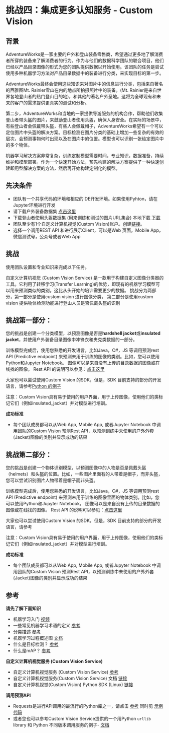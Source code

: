 # 挑战四：集成更多认知服务 - Custom Vision

## 背景

AdventureWorks是一家主要的户外和登山装备零售商，希望通过更多地了解消费者所穿的装备来了解消费者的行为。作为与他们的数据科学团队的联合项目，他们已经以产品目录图像的形式为您的团队提供数据以开始使用。该团队的任务是尝试使用多种机器学习方法对产品目录数据中的装备进行分类，来实现目标的第一步。

AdventureWorks最终会使用这些知识来对图片中的信息进行分类，包括来自著名的西雅图Mt. Rainier雪山在内的地点所拍摄照片中的装备。(Mt. Rainier是来自世界各地登山者的热门登山目的地)，和其他的著名户外圣地。这将为全球现有和未来的客户的需求提供更真实的测试和分析。

第二步，AdventureWorks和当地的一家提供导游服务的机构合作，帮助他们收集登山者带头盔的图片，来鼓励登山者使用头盔，确保人身安全。在实际的场景中，有些登山者会佩戴带头盔，有些人会佩戴帽子，AdventureWorks希望有一个可以定位图片中头盔的解决方案。目标检测在图片分类的基础上增加一些复杂的有效的层次，会预测事物何时出现以及在图片中的位置。模型也可以识别一张给定图片中的多个物体。

机器学习解决方案非常复杂，训练定制模型需要时间，专业知识，数据准备，持续维护和模型部署。作为一个快速开始方法，预先构建的解决方案提供了一种快速创建即用型解决方案的方法，然后再开始构建定制化的模型。

## 先决条件

* 团队有一个共享代码的环境和相应的IDE开发环境。如果使用Pyhton，请在Jupyter环境进行开发
* 请下载户外装备数据集 <a href="https://challenge.blob.core.windows.net/challengefiles/gear_images.zip" target="_blank">点击这里</a>
* 下载登山者使用头盔数据集 (用来训练和测试的图片URL集合) 本地下载 <a href="https://challenge.blob.core.windows.net/challengefiles/summit_post_urls_selected.txt" target="_blank">下载</a>
* 团队至少有1个自定义计算机视觉(Custom Vision)账户。创建<a href="https://customvision.ai" target="_blank">链接</a>。
* 选择一个调用REST API 和进行展示Client，可以是Web 页面，Mobile App，微信测试号，公众号或者Web App

## 挑战

使用团队设置和专业知识来完成以下任务。

自定义计算机视觉 (Custom Vision Service) 是一款用于构建自定义图像分类器的工具。它利用了转移学习(Transfer Learning)的优势，即现有的机器学习模型可以用来预测类似的类别。这比从头开始的培训需要更少的数据。 挑战分为两部分，第一部分是使用custom vision 进行图像分类， 第二部分是使用custom vision 提供物体检测功能进行登山人员是否佩戴头盔的识别

## 挑战第一部分：
您的挑战是创建一个分类模型，以预测图像是否是**hardshell jacket**或**insulated jacket**，并使用户外装备目录图像中冲锋衣和夹克类数据的一部分。

训练模型完成后，使用您熟悉的开发语言，比如Java，C#，JS 等调用预测rest API (Predictive endpoint) 来预测未用于训练的图像的类别。比如，您可以使用Python和Jupyter Notebook。 图像可以是来自没有上传的目录数据的图像或在线找的图像。
Rest API 的说明可以参见：<a href="https://southcentralus.dev.cognitive.microsoft.com/docs/services/450e4ba4d72542e889d93fd7b8e960de/operations/5a6264bc40d86a0ef8b2c290" target="_blank">点击这里</a>

大家也可以尝试使用Custom Vision 的SDK，但是，SDK 目前支持的部分的开发语言，请参考<a href="https://docs.microsoft.com/en-us/azure/cognitive-services/custom-vision-service/python-tutorial" target="_blank">Python 的例子</a>

注意：Custom Vision具有易于使用的用户界面，用于上传图像，使用他们的类标记它们（例如insulated_jacket）并对模型进行培训。

**成功标准**

* 每个团队成员都可以从Web App, Mobile App, 或者Jupyter Notebook 中调用团队的Custom Vision 预测Rest API，以预测训练中未使用的户外外套(Jacket)图像的类别并显示成功的结果

## 挑战第二部分：
您的挑战是创建一个物体识别模型，以预测图像中的人物是否是佩戴头盔（helmets）和头盔的位置。比如，一些图片里面有的人带着是帽子，而非头盔，您可以尝试识别图片人物带着是帽子而非头盔。

训练模型完成后，使用您熟悉的开发语言，比如Java，C#，JS 等调用预测rest API (Predictive endpoint) 来预测未用于训练的图像里面的物体类别。比如，您可以使用Python和Jupyter Notebook。 图像可以是来自没有上传的目录数据的图像或在线找的图像。
Rest API 的说明可以参见：<a href="https://southcentralus.dev.cognitive.microsoft.com/docs/services/450e4ba4d72542e889d93fd7b8e960de/operations/5a6264bc40d86a0ef8b2c290" target="_blank">点击这里</a>

大家也可以尝试使用Custom Vision 的SDK，但是，SDK 目前支持的部分的开发语言，请参考

注意：Custom Vision具有易于使用的用户界面，用于上传图像，使用他们的类标记它们（例如insulated_jacket）并对模型进行培训。

**成功标准**

* 每个团队成员都可以从Web App, Mobile App, 或者Jupyter Notebook 中调用团队的Custom Vision 预测Rest API，以预测训练中未使用的户外外套(Jacket)图像的类别并显示成功的结果

## 参考

**请先了解下面知识**

* 机器学习入门 <a href="https://youtu.be/k-K3g4FKS_c" target="_blank">视频</a>
* 一些常见机器学习术语的定义 <a href="https://docs.microsoft.com/azure/machine-learning/studio/what-is-machine-learning#key-machine-learning-terms-and-concepts?wt.mc_id=OH-ML-ComputerVision" target="_blank">参考</a>
* 分类描述 <a href="https://docs.microsoft.com/azure/machine-learning/studio/data-science-for-beginners-the-5-questions-data-science-answers?wt.mc_id=OH-ML-ComputerVision#question-1-is-this-a-or-b-uses-classification-algorithms" target="_blank">参考</a>
* 机器学习过程概述图 <a href="https://blogs.msdn.microsoft.com/continuous_learning/2014/11/15/end-to-end-predictive-model-in-azureml-using-linear-regression/" target="_blank">文档</a>
* 什么是目标检测？ <a href="https://tryolabs.com/blog/2017/08/30/object-detection-an-overview-in-the-age-of-deep-learning/" target="_blank">参考</a>
* 什么是mAP？ <a href="http://fastml.com/what-you-wanted-to-know-about-mean-average-precision/" target="_blank">参考</a>

**自定义计算机视觉服务 (Custom Vision Service)**

* 自定义计算机视觉服务 (Custom Vision Service) <a href="https://customvision.ai" target="_blank">参考</a>
* 自定义计算机视觉服务(Custom Vision Service) 文档 <a href="https://docs.microsoft.com/azure/cognitive-services/custom-vision-service/home?wt.mc_id=OH-ML-ComputerVision" target="_blank">链接</a>
* 自定义计算机视觉(Custom Vision) Python SDK (Linux) <a href="https://docs.microsoft.com/azure/cognitive-services/custom-vision-service/python-tutorial?wt.mc_id=OH-ML-ComputerVision" target="_blank">链接</a>

**调用预测API**

* Requests是进行API调用的最流行的Python库之一，请点击 <a href="http://docs.python-requests.org/en/master/" target="_blank">参考</a> 同时见 <a href="https://github.com/michhar/python-jupyter-notebooks/blob/master/cognitive_services/Computer_Vision_API.ipynb" target="_blank">示例代码</a>
* 或者您也可以参考Custom Vision Service提供的一个用Python `urllib` library 和 Python 不同版本调用服务的例子- <a href="https://southcentralus.dev.cognitive.microsoft.com/docs/services/57982f59b5964e36841e22dfbfe78fc1/operations/5a3044f608fa5e06b890f164" target="_blank">文档</a>

